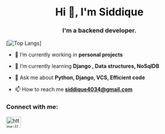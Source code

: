 <h1 align="center">Hi 👋, I'm Siddique</h1>
<h3 align="center">I'm a backend developer.</h3>

[![Top Langs](https://github-readme-stats.vercel.app/api/top-langs/?username=siddique4034)]

- 🔭 I’m currently working in **personal projects**

- 🌱 I’m currently learning **Django , Data structures, NoSqlDB**

- 💬 Ask me about **Python, Django, VCS, Efficient code**

- 📫 How to reach me **siddique4034@gmail.com**

<h3 align="left">Connect with me:</h3>
<p align="left">
<a href="https://linkedin.com/in/muhammad--siddique" target="blank"><img align="center" src="https://raw.githubusercontent.com/rahuldkjain/github-profile-readme-generator/master/src/images/icons/Social/linked-in-alt.svg" alt="https://www.linkedin.com/in/muhammad--siddique/" height="30" width="40" /></a>
</p>
